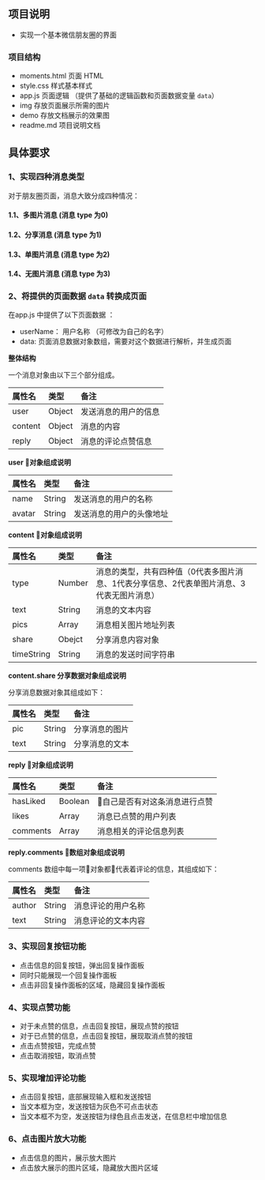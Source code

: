 ## 项目说明

- 实现一个基本微信朋友圈的界面

### 项目结构

- moments.html 页面 HTML 
- style.css 样式基本样式
- app.js 页面逻辑 （提供了基础的逻辑函数和页面数据变量 `data`）
- img 存放页面展示所需的图片
- demo 存放文档展示的效果图
- readme.md 项目说明文档

## 具体要求

### 1、实现四种消息类型
对于朋友圈页面，消息大致分成四种情况：
#### 1.1、多图片消息 (消息 type 为0)
#### 1.2、分享消息  (消息 type 为1)
#### 1.3、单图片消息 (消息 type 为2)
#### 1.4、无图片消息 (消息 type 为3)

### 2、将提供的页面数据 `data` 转换成页面
在app.js 中提供了以下页面数据 ：
- userName： 用户名称 （可修改为自己的名字）
- data: 页面消息数据对象数组，需要对这个数据进行解析，并生成页面

**整体结构**

一个消息对象由以下三个部分组成。

| 属性名      |  类型 |   备注  |
| :-------- | :--------| :------ |
|  user  |   Object |  发送消息的用户的信息  |
|  content  |   Object |  消息的内容  |
|  reply  |   Object |  消息的评论点赞信息  |

**user 对象组成说明**

| 属性名      |  类型 |   备注  |
| :-------- | :--------| :------ |
|  name  |   String |  发送消息的用户的名称  |
|  avatar  |   String |  发送消息的用户的头像地址  |

**content 对象组成说明**

| 属性名      |  类型 |   备注  |
| :-------- | :--------| :------ |
|  type  |   Number |  消息的类型，共有四种值（0代表多图片消息、1代表分享信息、2代表单图片消息、3代表无图片消息）  |
|  text  |   String |  消息的文本内容  |
|  pics  |   Array |  消息相关图片地址列表  |
|  share  |   Obejct |  分享消息内容对象  |
|  timeString  |  String |  消息的发送时间字符串  |

**content.share 分享数据对象组成说明**

分享消息数据对象其组成如下：

| 属性名      |  类型 |   备注  |
| :-------- | :--------| :------ |
|  pic  |   String | 分享消息的图片  |
|  text  |   String |  分享消息的文本  |

**reply 对象组成说明**

| 属性名      |  类型 |   备注  |
| :-------- | :--------| :------ |
|  hasLiked  |   Boolean | 自己是否有对这条消息进行点赞  |
|  likes  |   Array |  消息已点赞的用户列表  |
|  comments  |   Array |  消息相关的评论信息列表  |

**reply.comments 数组对象组成说明**

comments 数组中每一项对象都代表着评论的信息，其组成如下：

| 属性名      |  类型 |   备注  |
| :-------- | :--------| :------ |
|  author  |   String | 消息评论的用户名称  |
|  text  |   String |  消息评论的文本内容  |

### 3、实现回复按钮功能
- 点击信息的回复按钮，弹出回复操作面板
- 同时只能展现一个回复操作面板
- 点击非回复操作面板的区域，隐藏回复操作面板

### 4、实现点赞功能
- 对于未点赞的信息，点击回复按钮，展现点赞的按钮
- 对于已点赞的信息，点击回复按钮，展现取消点赞的按钮
- 点击点赞按钮，完成点赞
- 点击取消按钮，取消点赞

### 5、实现增加评论功能
- 点击回复按钮，底部展现输入框和发送按钮
- 当文本框为空，发送按钮为灰色不可点击状态
- 当文本框不为空，发送按钮为绿色且点击发送，在信息栏中增加信息

### 6、点击图片放大功能
- 点击信息的图片，展示放大图片
- 点击放大展示的图片区域，隐藏放大图片区域